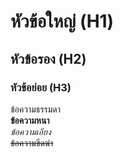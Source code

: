 # หัวข้อใหญ่ (H1)
## หัวข้อรอง (H2)
### หัวข้อย่อย (H3)

ข้อความธรรมดา  
**ข้อความหนา**  
*ข้อความเอียง*  
~~ข้อความขีดฆ่า~~  
